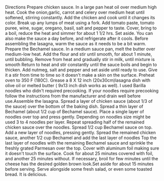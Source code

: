 Directions
Prepare chicken sauce. In a large pan heat oil over medium high heat. Cook the onion,garlic,  carrot and celery over medium heat until softened, stirring constantly. 
Add the chicken and cook until it changes its color. Break up any lumps of meat using a fork.
Add tomato paste, tomato puree, wine, sugar, oregano, basil, salt and pepper to taste. Cover, bring to a boil, reduce the heat and simmer for about 1 1/2 hrs. Set aside. You can also make the sauce a day before, and refrigerate after it cools. Before assembling the lasagna, warm the sauce as it needs to be a bit warm.
Prepare the Bechamel sauce. In a medium sauce pan, melt the butter over medium-low heat. Add the flour and stir until smooth, for about 1 minute, until bubbling. Remove from heat and gradually stir in milk, until mixture is smooth
Return to heat and stir constantly until the sauce boils and begin to thicken.  Add nutmeg, salt and pepper and set aside until ready to use. Give it a stir from time to time so it doesn't make a skin on the surface.
Preheat oven to 350 F (180C). Grease a 8 X 12 inch (20x30cm)lasagna dish with olive oil or melted butter ( 9x13 inch dish works as well). I used Barilla noodles who didn't required precooking. If your noodles require precooking follow the instructions from the manufacturer and drain well before use.Assemble the lasagna. Spread a layer of chicken sauce (about 1/3 of the sauce) over the bottom of the baking dish. Spread a thin layer of Bechamel (about 1/2 cup of Bechamel sauce). Place a single layer of noodles over top and press gently. Depending on noodles size might be used 3 to 4 noodles per layer. Repeat spreading half of the remained chicken sauce over the noodles. Spread 1/2 cup Bechamel sauce on top. Add a new layer of noodles, pressing gently. Spread the remained chicken sauce, another 1/2 cup Bechamel and add the last layer of noodles
Top the last layer of noodles with the remaining Bechamel sauce and sprinkle the freshly grated Parmesan over the top. Cover with aluminum foil making sure it doesn't touch the surface.
Cook for about 25 minutes covered with foil, and another 25 minutes without. If necessary, broil for few minutes until the cheese has the desired golden brown look.Set aside for about 15 minutes before serving. Serve alongside some fresh salad, or even some toasted bread. It is delicious.